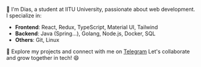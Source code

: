 👋 I'm Dias, a student at IITU University, passionate about web development. I specialize in:

- **Frontend**: React, Redux, TypeScript, Material UI, Tailwind
- **Backend**: Java (Spring...), Golang, Node.js, Docker, SQL
- **Others**: Git, Linux

🚀 Explore my projects and connect with me on [Telegram](https://t.me/qara_qurtt) Let's collaborate and grow together in tech! 😄


